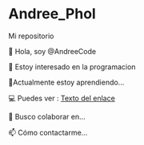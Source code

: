 # Andree_Phol
Mi repositorio 


👋 Hola, soy @AndreeCode

👀 Estoy interesado en la programacion

🌱Actualmente estoy aprendiendo...

💻 Puedes ver : <a href="https://andreecode.rf.gd" target="_blank">Texto del enlace</a>

💞️ Busco colaborar en...

📫 Cómo contactarme...
